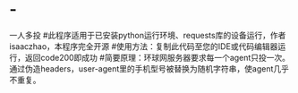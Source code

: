 # -
一人多投
#此程序适用于已安装python运行环境、requests库的设备运行，作者isaaczhao，本程序完全开源
#使用方法：复制此代码至您的IDE或代码编辑器运行，返回code200即成功
#简要原理：环球网服务器要求每一个agent只投一次。通过伪造headers，user-agent里的手机型号被替换为随机字符串，使agent几乎不重复。
